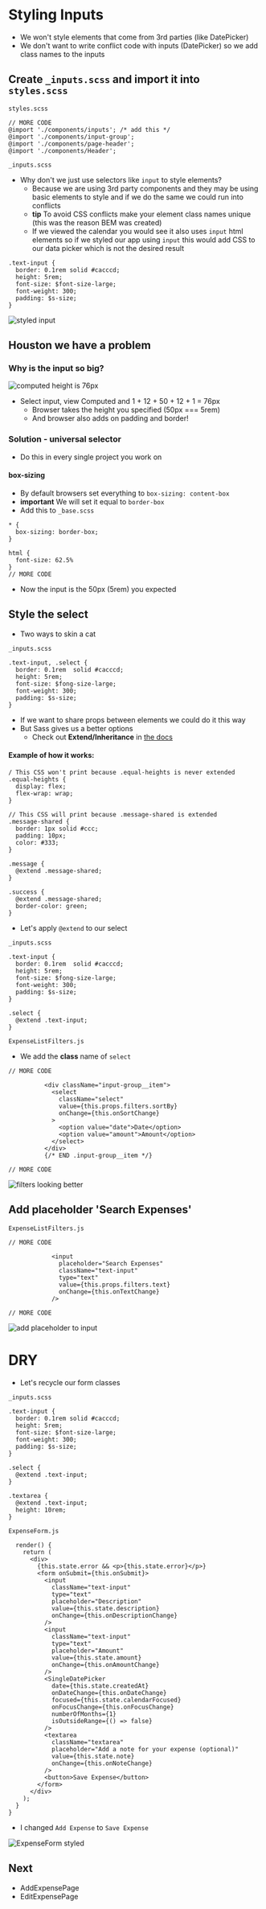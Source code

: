 # Styling Inputs
* We won't style elements that come from 3rd parties (like DatePicker)
* We don't want to write conflict code with inputs (DatePicker) so we add class names to the inputs

## Create `_inputs.scss` and import it into `styles.scss`
`styles.scss`

```
// MORE CODE
@import './components/inputs'; /* add this */
@import './components/input-group';
@import './components/page-header';
@import './components/Header';
```

`_inputs.scss`

* Why don't we just use selectors like `input` to style elements?
  - Because we are using 3rd party components and they may be using basic elements to style and if we do the same we could run into conflicts
  - **tip** To avoid CSS conflicts make your element class names unique (this was the reason BEM was created)
  - If we viewed the calendar you would see it also uses `input` html elements so if we styled our app using `input` this would add CSS to our data picker which is not the desired result

```
.text-input {
  border: 0.1rem solid #cacccd;
  height: 5rem;
  font-size: $font-size-large;
  font-weight: 300;
  padding: $s-size;
}
```

![styled input](https://i.imgur.com/5Cgulnq.png)

## Houston we have a problem
### Why is the input so big?
![computed height is 76px](https://i.imgur.com/SzQ81dZ.png)

* Select input, view Computed and 1 + 12 + 50 + 12 + 1 = 76px
    - Browser takes the height you specified (50px === 5rem)
    - And browser also adds on padding and border!

### Solution - universal selector
* Do this in every single project you work on

#### box-sizing
* By default browsers set everything to `box-sizing: content-box`
* **important** We will set it equal to `border-box`
* Add this to `_base.scss`

```
* {
  box-sizing: border-box;
}

html {
  font-size: 62.5%
}
// MORE CODE
```

* Now the input is the 50px (5rem) you expected

## Style the select
* Two ways to skin a cat

`_inputs.scss`

```
.text-input, .select {
  border: 0.1rem  solid #cacccd;
  height: 5rem;
  font-size: $fong-size-large;
  font-weight: 300;
  padding: $s-size;
}
```

* If we want to share props between elements we could do it this way
* But Sass gives us a better options
    - Check out **Extend/Inheritance** in [the docs](http://sass-lang.com/guide)

#### Example of how it works:
```
/ This CSS won't print because .equal-heights is never extended
.equal-heights {
  display: flex;
  flex-wrap: wrap;
}

// This CSS will print because .message-shared is extended
.message-shared {
  border: 1px solid #ccc;
  padding: 10px;
  color: #333;
}

.message {
  @extend .message-shared;
}

.success {
  @extend .message-shared;
  border-color: green;
}
```

* Let's apply `@extend` to our select

`_inputs.scss`

```
.text-input {
  border: 0.1rem  solid #cacccd;
  height: 5rem;
  font-size: $fong-size-large;
  font-weight: 300;
  padding: $s-size;
}

.select {
  @extend .text-input;
}
```

`ExpenseListFilters.js`

* We add the **class** name of `select`

```
// MORE CODE

          <div className="input-group__item">
            <select
              className="select"
              value={this.props.filters.sortBy}
              onChange={this.onSortChange}
            >
              <option value="date">Date</option>
              <option value="amount">Amount</option>
            </select>
          </div>
          {/* END .input-group__item */}

// MORE CODE
```

![filters looking better](https://i.imgur.com/qIC0Ge9.png)

## Add placeholder 'Search Expenses'
`ExpenseListFilters.js`

```
// MORE CODE

            <input
              placeholder="Search Expenses"
              className="text-input"
              type="text"
              value={this.props.filters.text}
              onChange={this.onTextChange}
            />

// MORE CODE
```

![add placeholder to input](https://i.imgur.com/LM7lgQR.png)

# DRY
* Let's recycle our form classes

`_inputs.scss`

```
.text-input {
  border: 0.1rem solid #cacccd;
  height: 5rem;
  font-size: $font-size-large;
  font-weight: 300;
  padding: $s-size;
}

.select {
  @extend .text-input;
}

.textarea {
  @extend .text-input;
  height: 10rem;
}
```

`ExpenseForm.js`

```
  render() {
    return (
      <div>
        {this.state.error && <p>{this.state.error}</p>}
        <form onSubmit={this.onSubmit}>
          <input
            className="text-input"
            type="text"
            placeholder="Description"
            value={this.state.description}
            onChange={this.onDescriptionChange}
          />
          <input
            className="text-input"
            type="text"
            placeholder="Amount"
            value={this.state.amount}
            onChange={this.onAmountChange}
          />
          <SingleDatePicker
            date={this.state.createdAt}
            onDateChange={this.onDateChange}
            focused={this.state.calendarFocused}
            onFocusChange={this.onFocusChange}
            numberOfMonths={1}
            isOutsideRange={() => false}
          />
          <textarea
            className="textarea"
            placeholder="Add a note for your expense (optional)"
            value={this.state.note}
            onChange={this.onNoteChange}
          />
          <button>Save Expense</button>
        </form>
      </div>
    );
  }
}
```

* I changed `Add Expense` to `Save Expense`

![ExpenseForm styled](https://i.imgur.com/6UfQacH.png)

## Next
* AddExpensePage
* EditExpensePage
